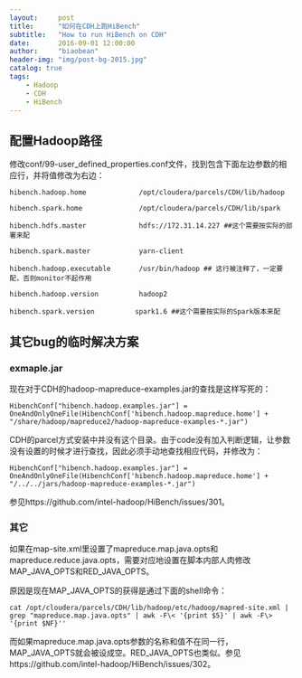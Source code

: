 ```yaml
---
layout:     post
title:      "如何在CDH上跑HiBench"
subtitle:   "How to run HiBench on CDH"
date:       2016-09-01 12:00:00
author:     "biaobean"
header-img: "img/post-bg-2015.jpg"
catalog: true
tags:
    - Hadoop
    - CDH
    - HiBench
---
```


## 配置Hadoop路径

修改conf/99-user_defined_properties.conf文件，找到包含下面左边参数的相应行，并将值修改为右边：

```
hibench.hadoop.home             /opt/cloudera/parcels/CDH/lib/hadoop

hibench.spark.home              /opt/cloudera/parcels/CDH/lib/spark

hibench.hdfs.master             hdfs://172.31.14.227 ##这个需要按实际的部署来配

hibench.spark.master            yarn-client

hibench.hadoop.executable       /usr/bin/hadoop ## 这行被注释了，一定要配，否则monitor不起作用

hibench.hadoop.version          hadoop2

hibench.spark.version          spark1.6 ##这个需要按实际的Spark版本来配
```

## 其它bug的临时解决方案

### exmaple.jar

现在对于CDH的hadoop-mapreduce-examples.jar的查找是这样写死的：

```
HibenchConf["hibench.hadoop.examples.jar"] = OneAndOnlyOneFile(HibenchConf['hibench.hadoop.mapreduce.home'] + "/share/hadoop/mapreduce2/hadoop-mapreduce-examples-*.jar")
```

CDH的parcel方式安装中并没有这个目录。由于code没有加入判断逻辑，让参数没有设置的时候才进行查找，因此必须手动地查找相应代码，并修改为：
```
HibenchConf["hibench.hadoop.examples.jar"] = OneAndOnlyOneFile(HibenchConf['hibench.hadoop.mapreduce.home'] + "/../../jars/hadoop-mapreduce-examples-*.jar")
```

参见https://github.com/intel-hadoop/HiBench/issues/301。

### 其它 

如果在map-site.xml里设置了mapreduce.map.java.opts和mapreduce.reduce.java.opts，需要对应地设置在脚本内部人肉修改MAP_JAVA_OPTS和RED_JAVA_OPTS。

原因是现在MAP_JAVA_OPTS的获得是通过下面的shell命令：

```
cat /opt/cloudera/parcels/CDH/lib/hadoop/etc/hadoop/mapred-site.xml | grep "mapreduce.map.java.opts" | awk -F\< '{print $5}' | awk -F\> '{print $NF}''
```

而如果mapreduce.map.java.opts参数的名称和值不在同一行，MAP_JAVA_OPTS就会被设成空。RED_JAVA_OPTS也类似。参见https://github.com/intel-hadoop/HiBench/issues/302。
